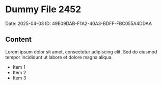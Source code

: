 # Dummy File 2452

Date: 2025-04-03
ID: 49E09DAB-F1A2-40A3-BDFF-FBC055A4DDAA

## Content

Lorem ipsum dolor sit amet, consectetur adipiscing elit.
Sed do eiusmod tempor incididunt ut labore et dolore magna aliqua.

* Item 1
* Item 2
* Item 3
